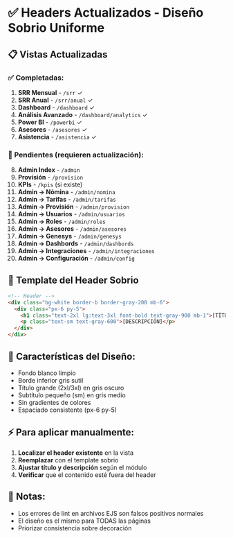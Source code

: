 # ✅ Headers Actualizados - Diseño Sobrio Uniforme

## 📋 Vistas Actualizadas

### ✅ Completadas:
1. **SRR Mensual** - `/srr` ✓
2. **SRR Anual** - `/srr/anual` ✓
3. **Dashboard** - `/dashboard` ✓
4. **Análisis Avanzado** - `/dashboard/analytics` ✓
5. **Power BI** - `/powerbi` ✓
6. **Asesores** - `/asesores` ✓
7. **Asistencia** - `/asistencia` ✓

### 🔄 Pendientes (requieren actualización):
8. **Admin Index** - `/admin`
9. **Provisión** - `/provision`
10. **KPIs** - `/kpis` (si existe)
11. **Admin → Nómina** - `/admin/nomina`
12. **Admin → Tarifas** - `/admin/tarifas`
13. **Admin → Provisión** - `/admin/provision`
14. **Admin → Usuarios** - `/admin/usuarios`
15. **Admin → Roles** - `/admin/roles`
16. **Admin → Asesores** - `/admin/asesores`
17. **Admin → Genesys** - `/admin/genesys`
18. **Admin → Dashbords** - `/admin/dashbords`
19. **Admin → Integraciones** - `/admin/integraciones`
20. **Admin → Configuración** - `/admin/config`

## 📐 Template del Header Sobrio

```html
<!-- Header -->
<div class="bg-white border-b border-gray-200 mb-6">
  <div class="px-6 py-5">
    <h1 class="text-2xl lg:text-3xl font-bold text-gray-900 mb-1">[TÍTULO]</h1>
    <p class="text-sm text-gray-600">[DESCRIPCIÓN]</p>
  </div>
</div>
```

## 🎨 Características del Diseño:
- Fondo blanco limpio
- Borde inferior gris sutil
- Título grande (2xl/3xl) en gris oscuro
- Subtítulo pequeño (sm) en gris medio
- Sin gradientes de colores
- Espaciado consistente (px-6 py-5)

## ⚡ Para aplicar manualmente:

1. **Localizar el header existente** en la vista
2. **Reemplazar** con el template sobrio
3. **Ajustar título y descripción** según el módulo
4. **Verificar** que el contenido esté fuera del header

## 📝 Notas:
- Los errores de lint en archivos EJS son falsos positivos normales
- El diseño es el mismo para TODAS las páginas
- Priorizar consistencia sobre decoración
